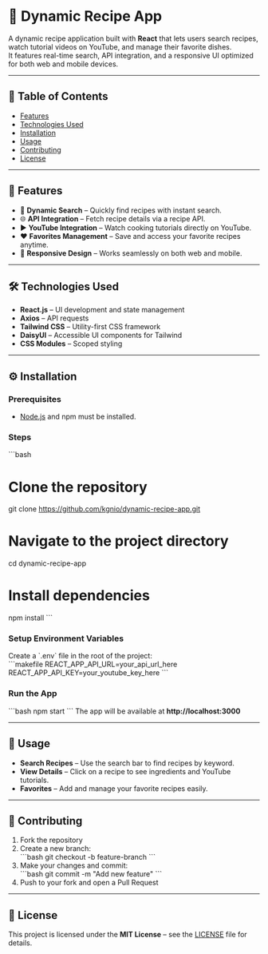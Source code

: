 # 🍳 Dynamic Recipe App

A dynamic recipe application built with **React** that lets users search recipes, watch tutorial videos on YouTube, and manage their favorite dishes.  
It features real-time search, API integration, and a responsive UI optimized for both web and mobile devices.  

---

## 📑 Table of Contents
- [Features](#features)  
- [Technologies Used](#technologies-used)  
- [Installation](#installation)  
- [Usage](#usage)  
- [Contributing](#contributing)  
- [License](#license)  

---

## 🚀 Features
- 🔎 **Dynamic Search** – Quickly find recipes with instant search.  
- 🌐 **API Integration** – Fetch recipe details via a recipe API.  
- ▶️ **YouTube Integration** – Watch cooking tutorials directly on YouTube.  
- ❤️ **Favorites Management** – Save and access your favorite recipes anytime.  
- 📱 **Responsive Design** – Works seamlessly on both web and mobile.  

---

## 🛠️ Technologies Used
- **React.js** – UI development and state management  
- **Axios** – API requests  
- **Tailwind CSS** – Utility-first CSS framework  
- **DaisyUI** – Accessible UI components for Tailwind  
- **CSS Modules** – Scoped styling  

---

## ⚙️ Installation

### Prerequisites  
- [Node.js](https://nodejs.org/) and npm must be installed.  

### Steps
\`\`\`bash
# Clone the repository
git clone https://github.com/kgnio/dynamic-recipe-app.git

# Navigate to the project directory
cd dynamic-recipe-app

# Install dependencies
npm install
\`\`\`

### Setup Environment Variables
Create a \`.env\` file in the root of the project:  
\`\`\`makefile
REACT_APP_API_URL=your_api_url_here
REACT_APP_API_KEY=your_youtube_key_here
\`\`\`

### Run the App
\`\`\`bash
npm start
\`\`\`
The app will be available at **http://localhost:3000**  

---

## 🎯 Usage
- **Search Recipes** – Use the search bar to find recipes by keyword.  
- **View Details** – Click on a recipe to see ingredients and YouTube tutorials.  
- **Favorites** – Add and manage your favorite recipes easily.  

---

## 🤝 Contributing
1. Fork the repository  
2. Create a new branch:  
   \`\`\`bash
   git checkout -b feature-branch
   \`\`\`
3. Make your changes and commit:  
   \`\`\`bash
   git commit -m "Add new feature"
   \`\`\`
4. Push to your fork and open a Pull Request  

---

## 📄 License
This project is licensed under the **MIT License** – see the [LICENSE](LICENSE) file for details.  
